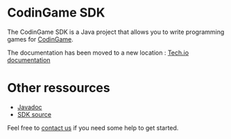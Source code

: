 # CodinGame SDK

The CodinGame SDK is a Java project that allows you to write programming games for [CodinGame](https://www.codingame.com).

The documentation has been moved to a new location : [Tech.io documentation](https://www.codingame.com/playgrounds/25775/)

# Other ressources
- [Javadoc](https://codingame.github.io/codingame-game-engine/)
- [SDK source](https://github.com/CodinGame/codingame-game-engine)

Feel free to [contact us](https://www.codingame.com/about/contact) if you need some help to get started.
